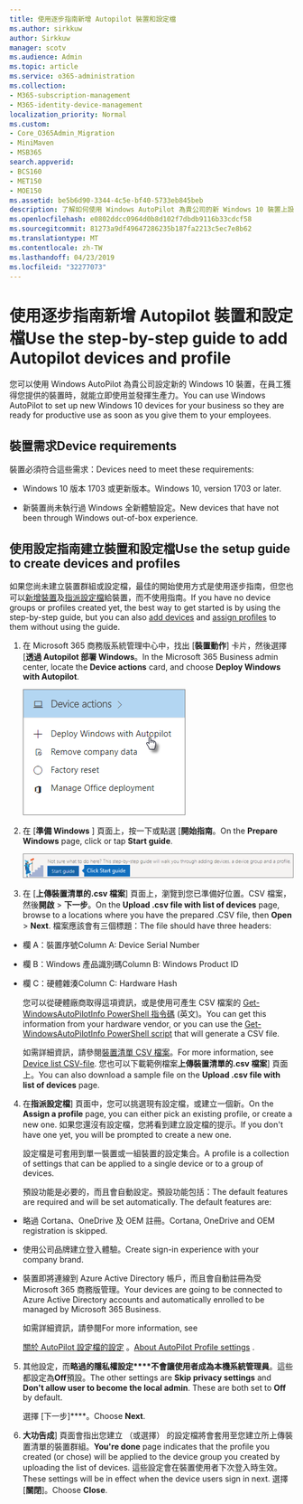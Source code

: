 ```yaml
---
title: 使用逐步指南新增 Autopilot 裝置和設定檔
ms.author: sirkkuw
author: Sirkkuw
manager: scotv
ms.audience: Admin
ms.topic: article
ms.service: o365-administration
ms.collection:
- M365-subscription-management
- M365-identity-device-management
localization_priority: Normal
ms.custom:
- Core_O365Admin_Migration
- MiniMaven
- MSB365
search.appverid:
- BCS160
- MET150
- MOE150
ms.assetid: be5b6d90-3344-4c5e-bf40-5733eb845beb
description: 了解如何使用 Windows AutoPilot 為貴公司的新 Windows 10 裝置上設定。
ms.openlocfilehash: e0802ddcc0964d0b8d102f7dbdb9116b33cdcf58
ms.sourcegitcommit: 81273a9df49647286235b187fa2213c5ec7e8b62
ms.translationtype: MT
ms.contentlocale: zh-TW
ms.lasthandoff: 04/23/2019
ms.locfileid: "32277073"
---
```

# <a name="use-the-step-by-step-guide-to-add-autopilot-devices-and-profile"></a><span data-ttu-id="e69c1-103">使用逐步指南新增 Autopilot 裝置和設定檔</span><span class="sxs-lookup"><span data-stu-id="e69c1-103">Use the step-by-step guide to add Autopilot devices and profile</span></span>

<span data-ttu-id="e69c1-104">您可以使用 Windows AutoPilot 為貴公司設定新的 Windows 10 裝置，在員工獲得您提供的裝置時，就能立即使用並發揮生產力。</span><span class="sxs-lookup"><span data-stu-id="e69c1-104">You can use Windows AutoPilot to set up new Windows 10 devices for your business so they are ready for productive use as soon as you give them to your employees.</span></span>
  
## <a name="device-requirements"></a><span data-ttu-id="e69c1-105">裝置需求</span><span class="sxs-lookup"><span data-stu-id="e69c1-105">Device requirements</span></span>

<span data-ttu-id="e69c1-106">裝置必須符合這些需求：</span><span class="sxs-lookup"><span data-stu-id="e69c1-106">Devices need to meet these requirements:</span></span>
  
- <span data-ttu-id="e69c1-107">Windows 10 版本 1703 或更新版本。</span><span class="sxs-lookup"><span data-stu-id="e69c1-107">Windows 10, version 1703 or later.</span></span>
    
- <span data-ttu-id="e69c1-108">新裝置尚未執行過 Windows 全新體驗設定。</span><span class="sxs-lookup"><span data-stu-id="e69c1-108">New devices that have not been through Windows out-of-box experience.</span></span>
    
## <a name="use-the-setup-guide-to-create-devices-and-profiles"></a><span data-ttu-id="e69c1-109">使用設定指南建立裝置和設定檔</span><span class="sxs-lookup"><span data-stu-id="e69c1-109">Use the setup guide to create devices and profiles</span></span>

<span data-ttu-id="e69c1-110">如果您尚未建立裝置群組或設定檔，最佳的開始使用方式是使用逐步指南，但您也可以[新增裝置](create-and-edit-autopilot-devices.md)及[指派設定檔](create-and-edit-autopilot-profiles.md)給裝置，而不使用指南。</span><span class="sxs-lookup"><span data-stu-id="e69c1-110">If you have no device groups or profiles created yet, the best way to get started is by using the step-by-step guide, but you can also [add devices](create-and-edit-autopilot-devices.md) and [assign profiles](create-and-edit-autopilot-profiles.md) to them without using the guide.</span></span> 
  
1. <span data-ttu-id="e69c1-111">在 Microsoft 365 商務版系統管理中心中，找出 [**裝置動作**] 卡片，然後選擇 [**透過 Autopilot 部署 Windows**。</span><span class="sxs-lookup"><span data-stu-id="e69c1-111">In the Microsoft 365 Business admin center, locate the **Device actions** card, and choose **Deploy Windows with Autopilot**.</span></span>
    
    ![On the Device actions card, choose Deploy Windows with Autopilot.](media/160d5c2a-11a8-48f9-a8aa-70f084b85448.png)
  
2. <span data-ttu-id="e69c1-113">在 [**準備 Windows** ] 頁面上，按一下或點選 [**開始指南**。</span><span class="sxs-lookup"><span data-stu-id="e69c1-113">On the **Prepare Windows** page, click or tap **Start guide**.</span></span>
    
    ![Click Start guide for step-by-step instructions for Autopilot.](media/31662655-d1e6-437d-87ea-c0dec5da56f7.png)
  
3. <span data-ttu-id="e69c1-115">在 [**上傳裝置清單的.csv 檔案**] 頁面上，瀏覽到您已準備好位置。CSV 檔案，然後**開啟** \> **下一步**。</span><span class="sxs-lookup"><span data-stu-id="e69c1-115">On the **Upload .csv file with list of devices** page, browse to a locations where you have the prepared .CSV file, then **Open** \> **Next**.</span></span> <span data-ttu-id="e69c1-116">檔案應該會有三個標題：</span><span class="sxs-lookup"><span data-stu-id="e69c1-116">The file should have three headers:</span></span>
    
  - <span data-ttu-id="e69c1-117">欄 A：裝置序號</span><span class="sxs-lookup"><span data-stu-id="e69c1-117">Column A: Device Serial Number</span></span>
    
  - <span data-ttu-id="e69c1-118">欄 B：Windows 產品識別碼</span><span class="sxs-lookup"><span data-stu-id="e69c1-118">Column B: Windows Product ID</span></span>
    
  - <span data-ttu-id="e69c1-119">欄 C：硬體雜湊</span><span class="sxs-lookup"><span data-stu-id="e69c1-119">Column C: Hardware Hash</span></span>
    
    <span data-ttu-id="e69c1-120">您可以從硬體廠商取得這項資訊，或是使用可產生 CSV 檔案的 [Get-WindowsAutoPilotInfo PowerShell 指令碼](https://www.powershellgallery.com/packages/Get-WindowsAutoPilotInfo) (英文)。</span><span class="sxs-lookup"><span data-stu-id="e69c1-120">You can get this information from your hardware vendor, or you can use the [Get-WindowsAutoPilotInfo PowerShell script](https://www.powershellgallery.com/packages/Get-WindowsAutoPilotInfo) that will generate a CSV file.</span></span> 
    
    <span data-ttu-id="e69c1-121">如需詳細資訊，請參閱[裝置清單 CSV 檔案](https://support.office.com/article/932e3676-2491-49f0-9177-d893d2f5276e)。</span><span class="sxs-lookup"><span data-stu-id="e69c1-121">For more information, see [Device list CSV-file](https://support.office.com/article/932e3676-2491-49f0-9177-d893d2f5276e).</span></span> <span data-ttu-id="e69c1-122">您也可以下載範例檔案**上傳裝置清單的.csv 檔案**] 頁面上。</span><span class="sxs-lookup"><span data-stu-id="e69c1-122">You can also download a sample file on the **Upload .csv file with list of devices** page.</span></span> 
    
4. <span data-ttu-id="e69c1-123">在**指派設定檔**] 頁面中，您可以挑選現有設定檔，或建立一個新。</span><span class="sxs-lookup"><span data-stu-id="e69c1-123">On the **Assign a profile** page, you can either pick an existing profile, or create a new one.</span></span> <span data-ttu-id="e69c1-124">如果您還沒有設定檔，您將看到建立設定檔的提示。</span><span class="sxs-lookup"><span data-stu-id="e69c1-124">If you don't have one yet, you will be prompted to create a new one.</span></span> 
    
    <span data-ttu-id="e69c1-125">設定檔是可套用到單一裝置或一組裝置的設定集合。</span><span class="sxs-lookup"><span data-stu-id="e69c1-125">A profile is a collection of settings that can be applied to a single device or to a group of devices.</span></span>
    
    <span data-ttu-id="e69c1-p104">預設功能是必要的，而且會自動設定。預設功能包括：</span><span class="sxs-lookup"><span data-stu-id="e69c1-p104">The default features are required and will be set automatically. The default features are:</span></span>
    
  - <span data-ttu-id="e69c1-128">略過 Cortana、OneDrive 及 OEM 註冊。</span><span class="sxs-lookup"><span data-stu-id="e69c1-128">Cortana, OneDrive and OEM registration is skipped.</span></span>
    
  - <span data-ttu-id="e69c1-129">使用公司品牌建立登入體驗。</span><span class="sxs-lookup"><span data-stu-id="e69c1-129">Create sign-in experience with your company brand.</span></span>
    
  - <span data-ttu-id="e69c1-130">裝置即將連線到 Azure Active Directory 帳戶，而且會自動註冊為受 Microsoft 365 商務版管理。</span><span class="sxs-lookup"><span data-stu-id="e69c1-130">Your devices are going to be connected to Azure Active Directory accounts and automatically enrolled to be managed by Microsoft 365 Business.</span></span>
    
    <span data-ttu-id="e69c1-131">如需詳細資訊，請參閱</span><span class="sxs-lookup"><span data-stu-id="e69c1-131">For more information, see</span></span>
    
    <span data-ttu-id="e69c1-132">[關於 AutoPilot 設定檔的設定](autopilot-profile-settings.md) 。</span><span class="sxs-lookup"><span data-stu-id="e69c1-132">[About AutoPilot Profile settings](autopilot-profile-settings.md) .</span></span> 
    
5. <span data-ttu-id="e69c1-133">其他設定，而**略過的隱私權設定\*\*\*\*不會讓使用者成為本機系統管理員**。這些都設定為**Off**預設。</span><span class="sxs-lookup"><span data-stu-id="e69c1-133">The other settings are **Skip privacy settings** and **Don't allow user to become the local admin**. These are both set to **Off** by default.</span></span> 
    
    <span data-ttu-id="e69c1-134">選擇 [下一步]\*\*\*\*。</span><span class="sxs-lookup"><span data-stu-id="e69c1-134">Choose **Next**.</span></span>
    
6. <span data-ttu-id="e69c1-135">**大功告成**] 頁面會指出您建立 （或選擇） 的設定檔將會套用至您建立所上傳裝置清單的裝置群組。</span><span class="sxs-lookup"><span data-stu-id="e69c1-135">**You're done** page indicates that the profile you created (or chose) will be applied to the device group you created by uploading the list of devices.</span></span> <span data-ttu-id="e69c1-136">這些設定會在裝置使用者下次登入時生效。</span><span class="sxs-lookup"><span data-stu-id="e69c1-136">These settings will be in effect when the device users sign in next.</span></span> <span data-ttu-id="e69c1-137">選擇 [**關閉**]。</span><span class="sxs-lookup"><span data-stu-id="e69c1-137">Choose **Close**.</span></span>
    